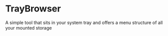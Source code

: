 # TrayBrowser
A simple tool that sits in your system tray and offers a menu structure of all your mounted storage
